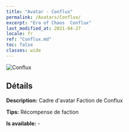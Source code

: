 ```yaml
---
title: "Avatar - Conflux"
permalink: /Avatars/Conflux/
excerpt: "Era of Chaos  Conflux"
last_modified_at: 2021-04-27
locale: fr
ref: "Conflux.md"
toc: false
classes: wide
---
```

 ![Conflux](/images/a/avatarFrame_44.png)

## Détails

 **Description:** Cadre d'avatar Faction de Conflux 

 **Tips:** Récompense de faction 

 **Is available:**  - 

